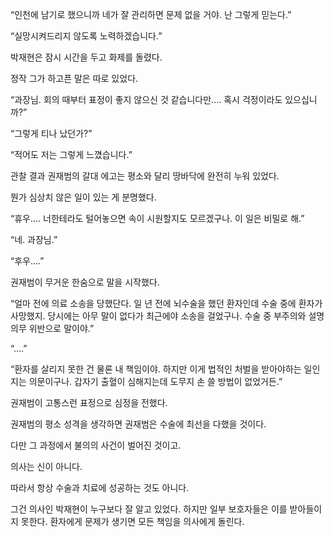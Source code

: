 “인천에 남기로 했으니까 네가 잘 관리하면 문제 없을 거야. 난 그렇게 믿는다.”

“실망시켜드리지 않도록 노력하겠습니다.”

박재현은 잠시 시간을 두고 화제를 돌렸다.

정작 그가 하고픈 말은 따로 있었다.

“과장님. 회의 때부터 표정이 좋지 않으신 것 같습니다만.... 혹시 걱정이라도 있으십니까?”

“그렇게 티나 났던가?”

“적어도 저는 그렇게 느꼈습니다.”

관찰 결과 권재범의 갈대 에고는 평소와 달리 땅바닥에 완전히 누워 있었다.

뭔가 심상치 않은 일이 있는 게 분명했다.

“휴우.... 너한테라도 털어놓으면 속이 시원할지도 모르겠구나. 이 일은 비밀로 해.”

“네. 과장님.”

“후우....”

권재범이 무거운 한숨으로 말을 시작했다.

“얼마 전에 의료 소송을 당했단다. 일 년 전에 뇌수술을 했던 환자인데 수술 중에 환자가 사망했지. 당시에는 아무 말이 없다가 최근에야 소송을 걸었구나. 수술 중 부주의와 설명의무 위반으로 말이야.”

“....”

“환자를 살리지 못한 건 물론 내 책임이야. 하지만 이게 법적인 처벌을 받아야하는 일인지는 의문이구나. 갑자기 출혈이 심해지는데 도무지 손 쓸 방법이 없었거든.”

권재범이 고통스런 표정으로 심정을 전했다.

권재범의 평소 성격을 생각하면 권재범은 수술에 최선을 다했을 것이다.

다만 그 과정에서 불의의 사건이 벌어진 것이고.

의사는 신이 아니다.

따라서 항상 수술과 치료에 성공하는 것도 아니다.

그건 의사인 박재현이 누구보다 잘 알고 있었다. 하지만 일부 보호자들은 이를 받아들이지 못한다. 환자에게 문제가 생기면 모든 책임을 의사에게 돌린다.